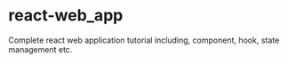 # react-web_app
Complete react web application tutorial including, component, hook, state management etc.
